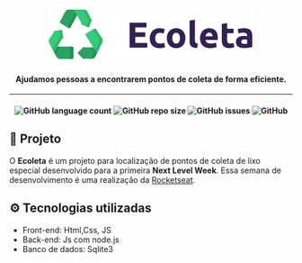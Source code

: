 
<h1 align="center"><img src="public/assets/logo.svg" alt="Logo"></h1>
<h4 align="center">
  Ajudamos pessoas a encontrarem pontos de coleta de forma eficiente.
</h4>


---
<h4 align="center">
  <img alt="GitHub language count" src="https://img.shields.io/github/languages/count/skyzenho/ecoleta">
  <img alt="GitHub repo size" src="https://img.shields.io/github/repo-size/Skyzenho/ecoleta">
  <img alt="GitHub issues" src="https://img.shields.io/github/issues/skyzenho/ecoleta">
  <img alt="GitHub" src="https://img.shields.io/github/license/skyzenho/ecoleta">
</h4>


## 📖 Projeto

O **Ecoleta** é um projeto para localização de pontos de coleta de lixo especial desenvolvido para a primeira **Next Level Week**. Essa semana de desenvolvimento é uma realização da [Rocketseat](https://rocketseat.com.br/).

## ⚙ Tecnologias utilizadas

- Front-end: Html,Css, JS
- Back-end: Js com node.js
- Banco de dados: Sqlite3
